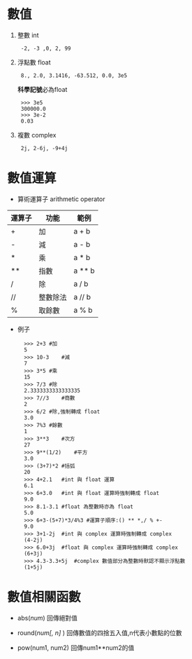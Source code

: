 # 數值

1. 整數 int

		-2, -3 ,0, 2, 99
2. 浮點數 float

		8., 2.0, 3.1416, -63.512, 0.0, 3e5
		
	**科學記號**必為float
	
		>>> 3e5	
		300000.0
		>>> 3e-2
		0.03
3. 複數 complex

		2j, 2-6j, -9+4j

	
# 數值運算

* 算術運算子 arithmetic operator

運算子	|功能	|範例
----	|----	|----
\+	|加	|a + b
\-	|減	|a - b
\*	|乘	|a * b
\**	|指數	|a ** b
/	|除	|a / b
//	|整數除法	|a // b
%	|取餘數	|a % b


* 例子

		>>> 2+3	#加
		5
		>>> 10-3	#減
		7
		>>> 3*5	#乘
		15
		>>> 7/3	#除
		2.3333333333333335
		>>> 7//3	#商數
		2
		>>> 6/2	#除,強制轉成 float
		3.0
		>>> 7%3	#餘數
		1
		>>> 3**3	#次方
		27
		>>> 9**(1/2)	#平方
		3.0
		>>> (3+7)*2	#括弧
		20
		>>> 4+2.1	#int 與 float 運算
		6.1
		>>> 6+3.0	#int 與 float 運算時強制轉成 float
		9.0
		>>> 8.1-3.1	#float 為整數時亦為 float
		5.0
		>>> 6+3-(5+7)*3/4%3	#運算子順序:() ** *,/ % +-
		9.0
		>>> 3+1-2j	#int 與 complex 運算時強制轉成 complex
		(4-2j)
		>>> 6.0+3j	#float 與 complex 運算時強制轉成 complex
		(6+3j)
		>>> 4.3-3.3+5j	#complex 數值部分為整數時默認不顯示浮點數
		(1+5j)

# 數值相關函數

* abs(*num*)				回傳絕對值

* round(*num[, n]* )		回傳數值的四捨五入值,n代表小數點的位數

* pow(num1, num2)			回傳num1**num2的值
